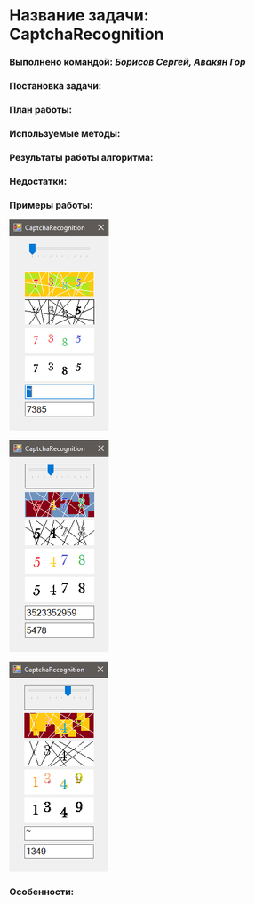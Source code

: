 # Название задачи: CaptchaRecognition

### Выполнено командой: *Борисов Сергей, Авакян Гор*

### Постановка задачи: 


### План работы:


### Используемые методы:


### Результаты работы алгоритма:


### Недостатки:


### Примеры работы:

![](img/Example1.PNG?raw=true)

![](img/Example2.PNG?raw=true)

![](img/Example3.PNG?raw=true)

### Особенности:

